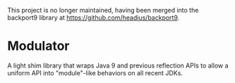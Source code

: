 This project is no longer maintained, having been merged into the backport9
library at https://github.com/headius/backport9.

Modulator
=========

A light shim library that wraps Java 9 and previous reflection APIs to allow a
uniform API into "module"-like behaviors on all recent JDKs.
